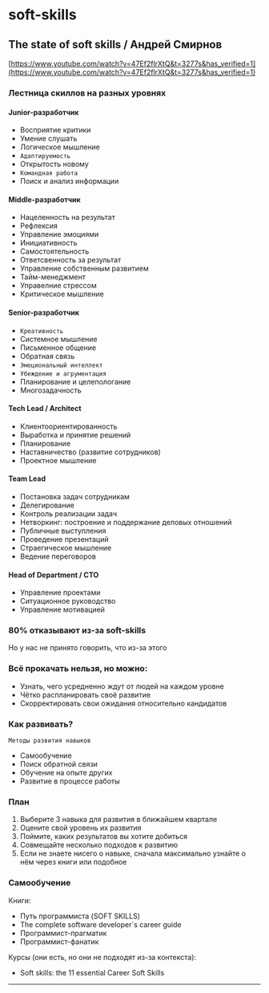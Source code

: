 # soft-skills

## The state of soft skills / Андрей Смирнов

[https://www.youtube.com/watch?v=47Ef2flrXtQ&t=3277s&has_verified=1](https://www.youtube.com/watch?v=47Ef2flrXtQ&t=3277s&has_verified=1)

### Лестница скиллов на разных уровнях

#### Junior-разработчик

- Восприятие критики
- Умение слушать
- Логическое мышление
- `Адаптируемость`
- Открытость новому
- `Командная работа`
- Поиск и анализ информации

#### Middle-разработчик

- Нацеленность на результат
- Рефлексия
- Управление эмоциями
- Инициативность
- Самостоятельность
- Ответсвенность за результат
- Управление собственным развитием
- Тайм-менеджмент
- Управелние стрессом
- Критическое мышление

#### Senior-разработчик

- `Креативность`
- Системное мышление
- Письменное общение
- Обратная связь
- `Эмоциональный интеллект`
- `Убеждение и агрументация`
- Планирование и целепологание
- Многозадачность

#### Tech Lead / Architect

- Клиентоориентированность
- Выработка и принятие решений
- Планирование
- Наставничество (развитие сотрудников)
- Проектное мышление

#### Team Lead

- Постановка задач сотрудникам
- Делегирование
- Контроль реализации задач
- Нетворкинг: построение и поддержание деловых отношений
- Публичные выступления
- Проведение презентаций
- Страегическое мышление
- Ведение переговоров

#### Head of Department / CTO

- Управление проектами
- Ситуационное руководство
- Управление мотивацией

### 80% отказывают из-за soft-skills

Но у нас не принято говорить, что из-за этого

### Всё прокачать нельзя, но можно:

- Узнать, чего усредненно ждут от людей на каждом уровне
- Чётко распланировать своё развитие
- Скорректировать свои ожидания относительно кандидатов

### Как развивать?

`Методы развития навыков`

- Самообучение
- Поиск обратной связи
- Обучение на опыте других
- Развитие в процессе работы

### План

1. Выберите 3 навыка для развития в ближайшем квартале
2. Оцените свой уровень их развития
3. Поймите, каких результатов вы хотите добиться
4. Совмещайте несколько подходов к развитию
5. Если не знаете нисего о навыке, сначала максимально узнайте о нём через книги или подобное

### Самообучение

Книги:

- Путь программиста (SOFT SKILLS)
- The complete software developer`s career guide
- Программист-прагматик
- Программист-фанатик

Курсы (они есть, но они не подходят из-за контекста):

- Soft skills: the 11 essential Career Soft Skills

---
